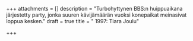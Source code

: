 +++
attachments = []
description = "Turbohyttynen BBS:n huippuaikana järjestetty party, jonka suuren kävijämäärän vuoksi konepaikat meinasivat loppua kesken."
draft = true
title = " 1997: Tiara Joulu"

+++
